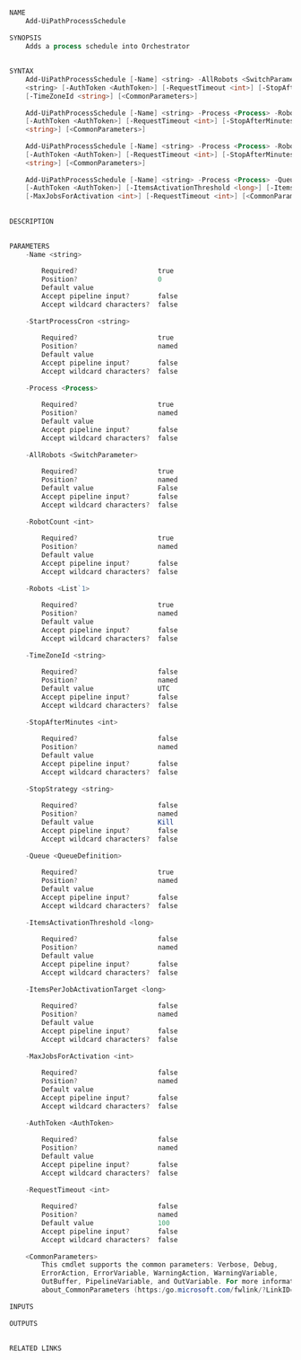 ﻿```PowerShell

NAME
    Add-UiPathProcessSchedule
    
SYNOPSIS
    Adds a process schedule into Orchestrator
    
    
SYNTAX
    Add-UiPathProcessSchedule [-Name] <string> -AllRobots <SwitchParameter> -Process <Process> -StartProcessCron 
    <string> [-AuthToken <AuthToken>] [-RequestTimeout <int>] [-StopAfterMinutes <int>] [-StopStrategy <string>] 
    [-TimeZoneId <string>] [<CommonParameters>]
    
    Add-UiPathProcessSchedule [-Name] <string> -Process <Process> -RobotCount <int> -StartProcessCron <string> 
    [-AuthToken <AuthToken>] [-RequestTimeout <int>] [-StopAfterMinutes <int>] [-StopStrategy <string>] [-TimeZoneId 
    <string>] [<CommonParameters>]
    
    Add-UiPathProcessSchedule [-Name] <string> -Process <Process> -Robots <List`1> -StartProcessCron <string> 
    [-AuthToken <AuthToken>] [-RequestTimeout <int>] [-StopAfterMinutes <int>] [-StopStrategy <string>] [-TimeZoneId 
    <string>] [<CommonParameters>]
    
    Add-UiPathProcessSchedule [-Name] <string> -Process <Process> -Queue <QueueDefinition> -StartProcessCron <string> 
    [-AuthToken <AuthToken>] [-ItemsActivationThreshold <long>] [-ItemsPerJobActivationTarget <long>] 
    [-MaxJobsForActivation <int>] [-RequestTimeout <int>] [<CommonParameters>]
    
    
DESCRIPTION
    

PARAMETERS
    -Name <string>
        
        Required?                    true
        Position?                    0
        Default value                
        Accept pipeline input?       false
        Accept wildcard characters?  false
        
    -StartProcessCron <string>
        
        Required?                    true
        Position?                    named
        Default value                
        Accept pipeline input?       false
        Accept wildcard characters?  false
        
    -Process <Process>
        
        Required?                    true
        Position?                    named
        Default value                
        Accept pipeline input?       false
        Accept wildcard characters?  false
        
    -AllRobots <SwitchParameter>
        
        Required?                    true
        Position?                    named
        Default value                False
        Accept pipeline input?       false
        Accept wildcard characters?  false
        
    -RobotCount <int>
        
        Required?                    true
        Position?                    named
        Default value                
        Accept pipeline input?       false
        Accept wildcard characters?  false
        
    -Robots <List`1>
        
        Required?                    true
        Position?                    named
        Default value                
        Accept pipeline input?       false
        Accept wildcard characters?  false
        
    -TimeZoneId <string>
        
        Required?                    false
        Position?                    named
        Default value                UTC
        Accept pipeline input?       false
        Accept wildcard characters?  false
        
    -StopAfterMinutes <int>
        
        Required?                    false
        Position?                    named
        Default value                
        Accept pipeline input?       false
        Accept wildcard characters?  false
        
    -StopStrategy <string>
        
        Required?                    false
        Position?                    named
        Default value                Kill
        Accept pipeline input?       false
        Accept wildcard characters?  false
        
    -Queue <QueueDefinition>
        
        Required?                    true
        Position?                    named
        Default value                
        Accept pipeline input?       false
        Accept wildcard characters?  false
        
    -ItemsActivationThreshold <long>
        
        Required?                    false
        Position?                    named
        Default value                
        Accept pipeline input?       false
        Accept wildcard characters?  false
        
    -ItemsPerJobActivationTarget <long>
        
        Required?                    false
        Position?                    named
        Default value                
        Accept pipeline input?       false
        Accept wildcard characters?  false
        
    -MaxJobsForActivation <int>
        
        Required?                    false
        Position?                    named
        Default value                
        Accept pipeline input?       false
        Accept wildcard characters?  false
        
    -AuthToken <AuthToken>
        
        Required?                    false
        Position?                    named
        Default value                
        Accept pipeline input?       false
        Accept wildcard characters?  false
        
    -RequestTimeout <int>
        
        Required?                    false
        Position?                    named
        Default value                100
        Accept pipeline input?       false
        Accept wildcard characters?  false
        
    <CommonParameters>
        This cmdlet supports the common parameters: Verbose, Debug,
        ErrorAction, ErrorVariable, WarningAction, WarningVariable,
        OutBuffer, PipelineVariable, and OutVariable. For more information, see 
        about_CommonParameters (https:/go.microsoft.com/fwlink/?LinkID=113216). 
    
INPUTS
    
OUTPUTS
    
    
RELATED LINKS



```
